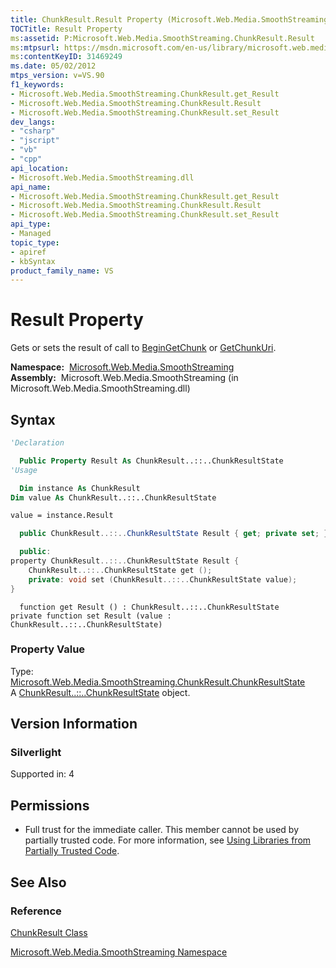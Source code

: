 ```yaml
---
title: ChunkResult.Result Property (Microsoft.Web.Media.SmoothStreaming)
TOCTitle: Result Property
ms:assetid: P:Microsoft.Web.Media.SmoothStreaming.ChunkResult.Result
ms:mtpsurl: https://msdn.microsoft.com/en-us/library/microsoft.web.media.smoothstreaming.chunkresult.result(v=VS.90)
ms:contentKeyID: 31469249
ms.date: 05/02/2012
mtps_version: v=VS.90
f1_keywords:
- Microsoft.Web.Media.SmoothStreaming.ChunkResult.get_Result
- Microsoft.Web.Media.SmoothStreaming.ChunkResult.Result
- Microsoft.Web.Media.SmoothStreaming.ChunkResult.set_Result
dev_langs:
- "csharp"
- "jscript"
- "vb"
- "cpp"
api_location:
- Microsoft.Web.Media.SmoothStreaming.dll
api_name:
- Microsoft.Web.Media.SmoothStreaming.ChunkResult.get_Result
- Microsoft.Web.Media.SmoothStreaming.ChunkResult.Result
- Microsoft.Web.Media.SmoothStreaming.ChunkResult.set_Result
api_type:
- Managed
topic_type:
- apiref
- kbSyntax
product_family_name: VS
---
```


# Result Property

Gets or sets the result of call to [BeginGetChunk](trackinfo-begingetchunk-method-microsoft-web-media-smoothstreaming_1.md) or [GetChunkUri](trackinfo-getchunkuri-method-microsoft-web-media-smoothstreaming_1.md).

**Namespace:**  [Microsoft.Web.Media.SmoothStreaming](microsoft-web-media-smoothstreaming-namespace_1.md)  
**Assembly:**  Microsoft.Web.Media.SmoothStreaming (in Microsoft.Web.Media.SmoothStreaming.dll)

## Syntax

```vb
'Declaration

  Public Property Result As ChunkResult..::..ChunkResultState
'Usage

  Dim instance As ChunkResult
Dim value As ChunkResult..::..ChunkResultState

value = instance.Result
```

```csharp
  public ChunkResult..::..ChunkResultState Result { get; private set; }
```

```cpp
  public:
property ChunkResult..::..ChunkResultState Result {
    ChunkResult..::..ChunkResultState get ();
    private: void set (ChunkResult..::..ChunkResultState value);
}
```

```jscript
  function get Result () : ChunkResult..::..ChunkResultState
private function set Result (value : ChunkResult..::..ChunkResultState)
```

### Property Value

Type: [Microsoft.Web.Media.SmoothStreaming.ChunkResult.ChunkResultState](chunkresult-chunkresultstate-enumeration-microsoft-web-media-smoothstreaming_1.md)  
A [ChunkResult..::..ChunkResultState](chunkresult-chunkresultstate-enumeration-microsoft-web-media-smoothstreaming_1.md) object.  

## Version Information

### Silverlight

Supported in: 4  

## Permissions

  - Full trust for the immediate caller. This member cannot be used by partially trusted code. For more information, see [Using Libraries from Partially Trusted Code](https://msdn.microsoft.com/library/8skskf63).

## See Also

### Reference

[ChunkResult Class](chunkresult-class-microsoft-web-media-smoothstreaming_1.md)

[Microsoft.Web.Media.SmoothStreaming Namespace](microsoft-web-media-smoothstreaming-namespace_1.md)

